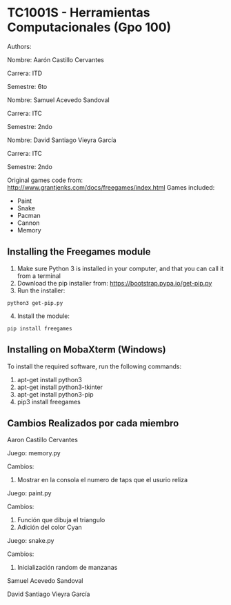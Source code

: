 # TC1001S - Herramientas Computacionales (Gpo 100)

Authors:

   Nombre: Aarón Castillo Cervantes

   Carrera: ITD

   Semestre: 6to




Nombre: Samuel Acevedo Sandoval

Carrera: ITC

Semestre: 2ndo




   Nombre: David Santiago Vieyra García

   Carrera: ITC

   Semestre: 2ndo




Original games code from: http://www.grantjenks.com/docs/freegames/index.html
Games included:
- Paint
- Snake
- Pacman
- Cannon
- Memory

## Installing the Freegames module

1. Make sure Python 3 is installed in your computer, and that you can call
   it from a terminal
2. Download the pip installer from: https://bootstrap.pypa.io/get-pip.py
3. Run the installer:
```
python3 get-pip.py
```
4. Install the module:
```
pip install freegames
```

## Installing on MobaXterm (Windows)

To install the required software, run the following commands:

1. apt-get install python3
2. apt-get install python3-tkinter
3. apt-get install python3-pip
4. pip3 install freegames



## Cambios Realizados por cada miembro 

Aaron Castillo Cervantes 

Juego: memory.py 


Cambios: 
   1. Mostrar en la consola el numero de taps que el usurio reliza 

Juego: paint.py 


Cambios: 
   1. Función que dibuja el triangulo 
   2. Adición del color Cyan 

Juego: snake.py


Cambios: 
   1. Inicialización random de manzanas 



Samuel Acevedo Sandoval



David Santiago Vieyra García



